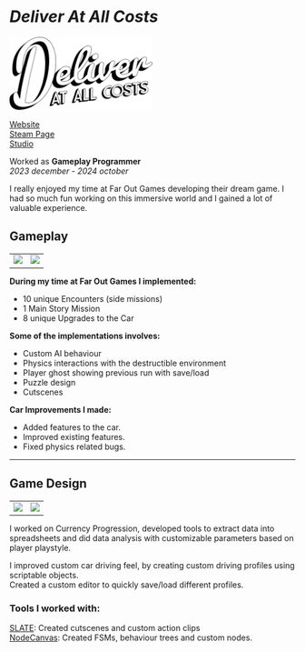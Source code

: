 # *Deliver At All Costs*

<img src="Images\DAAC-Logo-Vector_Logo.png" width="50%"/>

[Website](https://www.deliveratallcosts.com/)  
[Steam Page](https://store.steampowered.com/app/1880610/Deliver_At_All_Costs/)  
[Studio](https://www.faroutgamestudio.com/)

Worked as **Gameplay Programmer**  
*2023 december - 2024 october*

I really enjoyed my time at Far Out Games developing their dream game. I had so much fun working on this immersive world and I gained a lot of valuable experience.

## Gameplay

<table>
  <tr>
    <td ><img src="Images\DAAC-GIFs-001.gif"/></td>
    <td ><img src="Images\DAAC-GIFs-002.gif"/></td>
  </tr>
</table>

**During my time at Far Out Games I implemented:** 
- 10 unique Encounters (side missions) 
- 1 Main Story Mission
- 8 unique Upgrades to the Car

**Some of the implementations involves:**
- Custom AI behaviour
- Physics interactions with the destructible environment
- Player ghost showing previous run with save/load
- Puzzle design
- Cutscenes

**Car Improvements I made:**  
- Added features to the car.
- Improved existing features.
- Fixed physics related bugs.

---

## Game Design

<table>
  <tr>
    <td ><img src="Images\DAAC-GIFs-003.gif"/></td>
     <td ><img src="Images\DAAC-GIFs-004.gif"/></td>
  </tr>
</table>

I worked on Currency Progression, developed tools to extract data into spreadsheets and did data analysis with customizable parameters based on player playstyle.

I improved custom car driving feel, by creating custom driving profiles using scriptable objects.  
Created a custom editor to quickly save/load different profiles.

###  Tools I worked with:  
[SLATE](https://slate.paradoxnotion.com/): Created cutscenes and custom action clips  
[NodeCanvas](https://nodecanvas.paradoxnotion.com/): Created FSMs, behaviour trees and custom nodes.